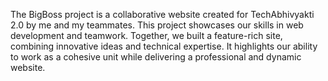The BigBoss project is a collaborative website created for TechAbhivyakti 2.0 by me and my teammates. This project showcases our skills in web development and teamwork. Together, we built a feature-rich site, combining innovative ideas and technical expertise. It highlights our ability to work as a cohesive unit while delivering a professional and dynamic website.
